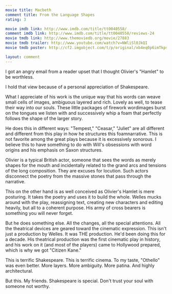 ```yaml
---
movie title: Macbeth
comment title: From the Language Shapes
rating: 3

movie imdb link: http://www.imdb.com/title/tt0040558/
comment imdb link: http://www.imdb.com/title/tt0040558/reviews-24
movie tmdb link: http://www.themoviedb.org/movie/27883
movie tmdb trailer: http://www.youtube.com/watch?v=NWliSl0JkQI
movie tmdb poster: http://cf2.imgobject.com/t/p/original/xb4eq0p6imTkps5vybe48yWeOWd.jpg

layout: comment
---
```


I got an angry email from a reader upset that I thought Olivier's "Hamlet" to be worthless.

I hold that view because of a personal appreciation of Shakespeare.

What I appreciate of his work is the unique way that his words can weave small cells of images, ambiguous layered and rich. Lovely as well, to tease their way into our souls. These little packages of firework wordimages burst on the tongues we listen with and successively whip a foam that perfectly follows the shape of the larger story.

He does this in different ways: "Tempest," "Ceasar," "Juliet" are all different and different from this play in how he structures this foamnarrative. This is not favorite among the great plays because it is excessively sonorous. I believe this to have something to do with Will's obsessions with word origins and his emphasis on Saxon structures.

Olivier is a typical British actor, someone that sees the words as merely shapes for the mouth and incidentally related to the grand arcs and tensions of the long composition. They are excuses for locution. Such actors disconnect the poetry from the massive stones that pass through the narrative. 

This on the other hand is as well conceived as Olivier's Hamlet is mere posturing. It takes the poetry and uses it to build the whole. Welles mucks around with the play, reassigning text, creating new characters and editing heavily, but all to a coherent purpose. His army of cross bearers is something you will never forget.

But he does something else. All the changes, all the special attentions. All the theatrical devices are geared toward the cinematic expression. This isn't just a production by Welles. It was THE production. He'd been doing this for a decade. His theatrical production was the first cinematic play in history, and his work on it (and most of the players) came to Hollywood prepared, which is why we got "Citizen Kane."

This is terrific Shakespeare. This is terrific cinema. To my taste, "Othello" was even better. More layers. More ambiguity. More patina. And highly architectural.

But this. My friends. Shakespeare is special. Don't trust your soul with someone not worthy.
